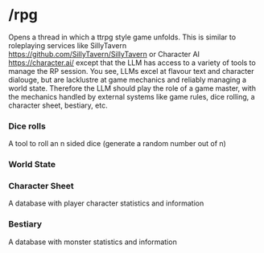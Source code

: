 # /rpg
Opens a thread in which a ttrpg style game unfolds. This is similar to roleplaying services like SillyTavern https://github.com/SillyTavern/SillyTavern or Character AI https://character.ai/ except that the LLM has access to a variety of tools to manage the RP session. You see, LLMs excel at flavour text and character dialouge, but are lacklustre at game mechanics and reliably managing a world state. Therefore the LLM should play the role of a game master, with the mechanics handled by external systems like game rules, dice rolling, a character sheet, bestiary, etc.

### Dice rolls
A tool to roll an n sided dice (generate a random number out of n)

### World State

### Character Sheet
A database with player character statistics and information

### Bestiary
A database with monster statistics and information